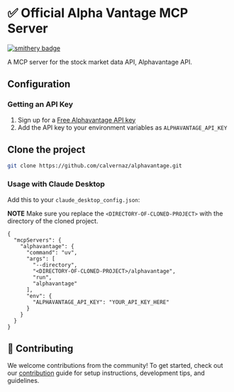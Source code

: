 # ✅ Official Alpha Vantage MCP Server

[![smithery badge](https://smithery.ai/badge/@calvernaz/alphavantage)](https://smithery.ai/server/@calvernaz/alphavantage)

A MCP server for the stock market data API, Alphavantage API. 

## Configuration

### Getting an API Key
1. Sign up for a [Free Alphavantage API key](https://www.alphavantage.co/support/#api-key)
2. Add the API key to your environment variables as `ALPHAVANTAGE_API_KEY`


## Clone the project

```bash
git clone https://github.com/calvernaz/alphavantage.git
```

### Usage with Claude Desktop
Add this to your `claude_desktop_config.json`:

**NOTE** Make sure you replace the `<DIRECTORY-OF-CLONED-PROJECT>` with the directory of the cloned project.

```
{
  "mcpServers": {
    "alphavantage": {
      "command": "uv",
      "args": [
        "--directory",
        "<DIRECTORY-OF-CLONED-PROJECT>/alphavantage",
        "run",
        "alphavantage"
      ],
      "env": {
        "ALPHAVANTAGE_API_KEY": "YOUR_API_KEY_HERE"
      }
    }
  }
}
```

## 🤝 Contributing

We welcome contributions from the community! To get started, check out our [contribution](CONTRIBUTING.md) guide for setup instructions, 
development tips, and guidelines.